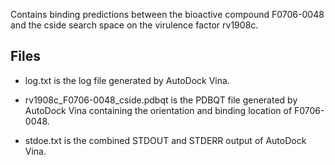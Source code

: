 Contains binding predictions between the bioactive compound F0706-0048 and the cside search space on the virulence factor rv1908c.

## Files

- log.txt is the log file generated by AutoDock Vina.

- rv1908c_F0706-0048_cside.pdbqt is the PDBQT file generated by AutoDock Vina containing the orientation and binding location of F0706-0048.

- stdoe.txt is the combined STDOUT and STDERR output of AutoDock Vina.

